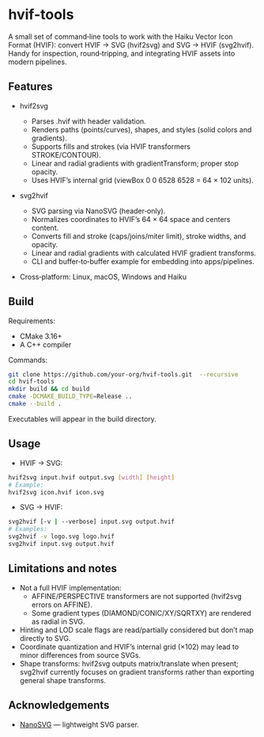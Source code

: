 # hvif-tools

A small set of command‑line tools to work with the Haiku Vector Icon Format (HVIF): convert HVIF → SVG (hvif2svg) and SVG → HVIF (svg2hvif). Handy for inspection, round‑tripping, and integrating HVIF assets into modern pipelines.

## Features
- hvif2svg
  - Parses .hvif with header validation.
  - Renders paths (points/curves), shapes, and styles (solid colors and gradients).
  - Supports fills and strokes (via HVIF transformers STROKE/CONTOUR).
  - Linear and radial gradients with gradientTransform; proper stop opacity.
  - Uses HVIF’s internal grid (viewBox 0 0 6528 6528 = 64 × 102 units).

- svg2hvif
  - SVG parsing via NanoSVG (header‑only).
  - Normalizes coordinates to HVIF’s 64 × 64 space and centers content.
  - Converts fill and stroke (caps/joins/miter limit), stroke widths, and opacity.
  - Linear and radial gradients with calculated HVIF gradient transforms.
  - CLI and buffer‑to‑buffer example for embedding into apps/pipelines.

- Cross‑platform: Linux, macOS, Windows and Haiku

## Build
Requirements:
- CMake 3.16+
- A C++ compiler

Commands:
```bash
git clone https://github.com/your-org/hvif-tools.git  --recursive
cd hvif-tools
mkdir build && cd build
cmake -DCMAKE_BUILD_TYPE=Release ..
cmake --build .
```

Executables will appear in the build directory.

## Usage
- HVIF → SVG:
```bash
hvif2svg input.hvif output.svg [width] [height]
# Example:
hvif2svg icon.hvif icon.svg
```

- SVG → HVIF:
```bash
svg2hvif [-v | --verbose] input.svg output.hvif
# Examples:
svg2hvif -v logo.svg logo.hvif
svg2hvif input.svg output.hvif
```

## Limitations and notes
- Not a full HVIF implementation:
  - AFFINE/PERSPECTIVE transformers are not supported (hvif2svg errors on AFFINE).
  - Some gradient types (DIAMOND/CONIC/XY/SQRTXY) are rendered as radial in SVG.
- Hinting and LOD scale flags are read/partially considered but don’t map directly to SVG.
- Coordinate quantization and HVIF’s internal grid (×102) may lead to minor differences from source SVGs.
- Shape transforms: hvif2svg outputs matrix/translate when present; svg2hvif currently focuses on gradient transforms rather than exporting general shape transforms.

## Acknowledgements
- [NanoSVG](https://github.com/memononen/nanosvg) — lightweight SVG parser.
